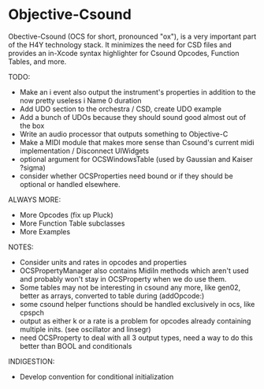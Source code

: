 Objective-Csound
================

Obective-Csound (OCS for short, pronounced "ox"), is a very important part of the 
H4Y technology stack. It minimizes the need for CSD files and provides an
in-Xcode syntax highlighter for Csound Opcodes, Function Tables, and more.   

TODO:

* Make an i event also output the instrument's properties in addition to the now pretty useless i Name 0 duration
* Add UDO section to the orchestra / CSD, create UDO example 
* Add a bunch of UDOs because they should sound good almost out of the box
* Write an audio processor that outputs something to Objective-C
* Make a MIDI module that makes more sense than Csound's current midi implementation / Disconnect UIWidgets
* optional argument for OCSWindowsTable (used by Gaussian and Kaiser ?sigma)
* consider whether OCSProperties need bound or if they should be optional or handled elsewhere.

ALWAYS MORE:

* More Opcodes (fix up Pluck)
* More Function Table subclasses
* More Examples

NOTES:

* Consider units and rates in opcodes and properties
* OCSPropertyManager also contains MidiIn methods which aren't used and probably won't stay in 
OCSProperty when we do use them.
* Some tables may not be interesting in csound any more, like gen02, better as arrays, converted to table during (addOpcode:)
* some csound helper functions should be handled exclusively in ocs, like cpspch
* output as either k or a rate is a problem for opcodes already containing multiple inits. (see oscillator and linsegr)
* need OCSProperty to deal with all 3 output types, need a way to do this better than BOOL and conditionals

INDIGESTION:

* Develop convention for conditional initialization